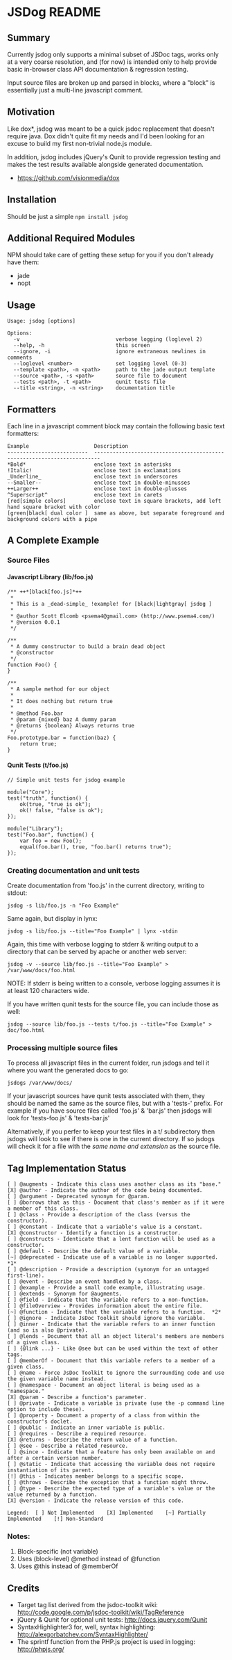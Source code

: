 # JSDog README

## Summary
Currently jsdog only supports a minimal subset of JSDoc tags, works only at a very coarse resolution, and (for now) is intended only to help provide basic in-browser class API documentation & regression testing.

Input source files are broken up and parsed in blocks, where a "block" is essentially just a multi-line javascript comment.

## Motivation

Like dox*, jsdog was meant to be a quick jsdoc replacement that doesn't require java.  Dox didn't quite fit my needs and I'd been looking for an excuse to build my first non-trivial node.js module.

In addition, jsdog includes jQuery's Qunit to provide regression testing and makes the test results available alongside generated documentation.

* https://github.com/visionmedia/dox
 
## Installation

Should be just a simple `npm install jsdog`

## Additional Required Modules

NPM should take care of getting these setup for you if you don't already have them:

* jade
* nopt

## Usage
    Usage: jsdog [options]

    Options:
      -v                               verbose logging (loglevel 2)
      --help, -h                       this screen
      --ignore, -i                     ignore extraneous newlines in comments
      --loglevel <number>              set logging level (0-3)
      --template <path>, -m <path>     path to the jade output template
      --source <path>, -s <path>       source file to document
      --tests <path>, -t <path>        qunit tests file
      --title <string>, -n <string>    documentation title

## Formatters

Each line in a javascript comment block may contain the following basic text formatters:

    Example                     Description
    --------------------------  ------------------------------------------------------------------------
    *Bold*                      enclose text in asterisks
    !Italic!                    enclose text in exclamations
    _Underline_                 enclose text in underscores
    --Smaller--                 enclose text in double-minusses
    ++Larger++                  enclose text in double-plusses
    ^Superscript^               enclose text in carets
    [red[simple colors]         enclose text in square brackets, add left hand square bracket with color
    [green|black[ dual color ]  same as above, but separate foreground and background colors with a pipe

## A Complete Example

### Source Files

#### Javascript Library (lib/foo.js)

    /** ++*[black[foo.js]*++
     *
     * This is a _dead-simple_ !example! for [black|lightgray[ jsdog ]
     *
     * @author Scott Elcomb <psema4@gmail.com> (http://www.psema4.com/)
     * @version 0.0.1
     */

    /**
     * A dummy constructor to build a brain dead object
     * @constructor
     */
    function Foo() {
    }

    /**
     * A sample method for our object
     *
     * It does nothing but return true
     *
     * @method Foo.bar
     * @param {mixed} baz A dummy param
     * @returns {boolean} Always returns true
     */
    Foo.prototype.bar = function(baz) {
        return true;
    }

#### Qunit Tests (t/foo.js)

    // Simple unit tests for jsdog example

    module("Core");
    test("truth", function() {
        ok(true, "true is ok");
        ok(! false, "false is ok");
    });

    module("Library");
    test("Foo.bar", function() {
        var foo = new Foo();
        equal(foo.bar(), true, "foo.bar() returns true");
    });

### Creating documentation and unit tests

Create documentation from 'foo.js' in the current directory, writing to stdout:

    jsdog -s lib/foo.js -n "Foo Example"

Same again, but display in lynx:

    jsdog -s lib/foo.js --title="Foo Example" | lynx -stdin

Again, this time with verbose logging to stderr & writing output to a directory that can be served by apache or another web server:

    jsdog -v --source lib/foo.js --title="Foo Example" > /var/www/docs/foo.html

NOTE: If stderr is being written to a console, verbose logging assumes it is at least 120 characters wide.

If you have written qunit tests for the source file, you can include those as well:

    jsdog --source lib/foo.js --tests t/foo.js --title="Foo Example" > doc/foo.html

### Processing multiple source files

To process all javascript files in the current folder, run jsdogs and tell it where you want the generated docs to go:

    jsdogs /var/www/docs/

If your javascript sources have qunit tests associated with them, they should be named the same as the source files, but with a 'tests-' prefix.  For example if you have source files called 'foo.js' & 'bar.js' then jsdogs will look for 'tests-foo.js' & 'tests-bar.js'

Alternatively, if you perfer to keep your test files in a t/ subdirectory then jsdogs will look to see if there is one in the current directory. If so jsdogs will check it for a file with the _same name and extension_ as the source file.


## Tag Implementation Status

    [ ] @augments - Indicate this class uses another class as its "base."
    [X] @author - Indicate the author of the code being documented.
    [ ] @argument - Deprecated synonym for @param.
    [ ] @borrows that as this - Document that class's member as if it were a member of this class.
    [ ] @class - Provide a description of the class (versus the constructor).
    [ ] @constant - Indicate that a variable's value is a constant.
    [X] @constructor - Identify a function is a constructor.
    [ ] @constructs - Identicate that a lent function will be used as a constructor.
    [ ] @default - Describe the default value of a variable.
    [~] @deprecated - Indicate use of a variable is no longer supported.  *1*
    [ ] @description - Provide a description (synonym for an untagged first-line).
    [ ] @event - Describe an event handled by a class.
    [ ] @example - Provide a small code example, illustrating usage.
    [ ] @extends - Synonym for @augments.
    [ ] @field - Indicate that the variable refers to a non-function.
    [ ] @fileOverview - Provides information about the entire file.
    [~] @function - Indicate that the variable refers to a function.  *2*
    [ ] @ignore - Indicate JsDoc Toolkit should ignore the variable.
    [ ] @inner - Indicate that the variable refers to an inner function (and so is also @private).
    [ ] @lends - Document that all an object literal's members are members of a given class.
    [ ] {@link ...} - Like @see but can be used within the text of other tags.
    [ ] @memberOf - Document that this variable refers to a member of a given class.
    [ ] @name - Force JsDoc Toolkit to ignore the surrounding code and use the given variable name instead.
    [ ] @namespace - Document an object literal is being used as a "namespace."
    [X] @param - Describe a function's parameter.
    [ ] @private - Indicate a variable is private (use the -p command line option to include these).
    [ ] @property - Document a property of a class from within the constructor's doclet.
    [ ] @public - Indicate an inner variable is public.
    [ ] @requires - Describe a required resource.
    [X] @returns - Describe the return value of a function.
    [ ] @see - Describe a related resource.
    [ ] @since - Indicate that a feature has only been available on and after a certain version number.
    [ ] @static - Indicate that accessing the variable does not require instantiation of its parent.
    [!] @this - Indicates member belongs to a specific scope.
    [ ] @throws - Describe the exception that a function might throw.
    [ ] @type - Describe the expected type of a variable's value or the value returned by a function.
    [X] @version - Indicate the release version of this code.

    Legend:  [ ] Not Implemented    [X] Implemented    [~] Partially Implemented    [!] Non-Standard

### Notes:
1. Block-specific (not variable)
2. Uses (block-level) @method instead of @function
3. Uses @this instead of @memberOf

## Credits
* Target tag list derived from the jsdoc-toolkit wiki:              http://code.google.com/p/jsdoc-toolkit/wiki/TagReference
* jQuery & Qunit for optional unit tests:                           http://docs.jquery.com/Qunit
* SyntaxHighlighter3 for, well, syntax highlighting:                http://alexgorbatchev.com/SyntaxHighlighter/
* The sprintf function from the PHP.js project is used in logging:  http://phpjs.org/
